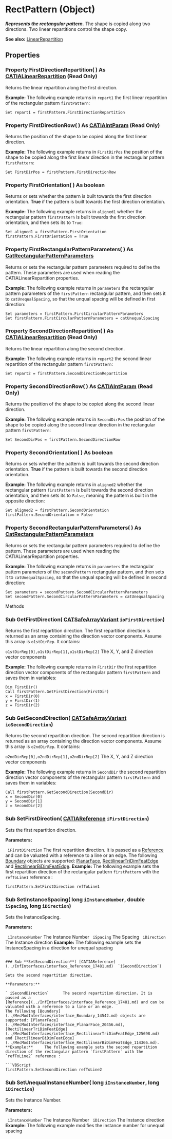 # RectPattern (Object)

**_Represents the rectangular pattern._**
The shape is copied along two directions. Two linear repartitions control the shape copy.

**See also:**      [LinearRepartition](../PartInterfaces/interface_LinearRepartition_62934.md)

## Properties

### Property **FirstDirectionRepartition**( ) As [CATIALinearRepartition](../PartInterfaces/interface_LinearRepartition_62934.md) (Read Only)

Returns the linear repartition along the first direction.

**Example:**     The following example returns in `repart1` the first linear repartition of the rectangular pattern `firstPattern`:

```VBScript
Set repart1 = firstPattern.FirstDirectionRepartition

```

### Property **FirstDirectionRow**( ) As [CATIAIntParam](../KnowledgeInterfaces/interface_IntParam_13730.md) (Read Only)

Returns the position of the shape to be copied along the first linear direction.

**Example:**     The following example returns in `FirstDirPos` the position of the shape to be copied along the first linear direction in the rectangular pattern `firstPattern`:

```VBScript
Set FirstDirPos = firstPattern.FirstDirectionRow

```

### Property **FirstOrientation**( ) As boolean

Returns or sets whether the pattern is built towards the first direction orientation.
**True** if the pattern is built towards the first direction orientation.

**Example:**     The following example returns in `aligned1` whether the rectangular pattern `firstPattern` is built towards the first direction orientation, and then sets its to `True`:

```VBScript
Set aligned1 = firstPattern.FirstOrientation
firstPattern.FirstOrientation = True

```

### Property **FirstRectangularPatternParameters**( ) As [CatRectangularPatternParameters](../PartInterfaces/enum_CatRectangularPatternParameters_203822.md)

Returns or sets the rectangular pattern parameters required to define the pattern. These parameters are used when reading the CATIALinearRepartition properties.

**Example:**     The following example returns in `parameters` the rectangular pattern parameters of the `firstPattern` rectangular pattern, and then sets it to `catUnequalSpacing`, so that the unqual spacing will be defined in first direction:

```VBScript
Set parameters = firstPattern.FirstCircularPatternParameters
Set firstPattern.FirstCircularPatternParameters = catUnequalSpacing

```

### Property **SecondDirectionRepartition**( ) As [CATIALinearRepartition](../PartInterfaces/interface_LinearRepartition_62934.md) (Read Only)

Returns the linear repartition along the second direction.

**Example:**     The following example returns in `repart2` the second linear repartition of the rectangular pattern `firstPattern`:

```VBScript
Set repart2 = firstPattern.SecondDirectionRepartition

```

### Property **SecondDirectionRow**( ) As [CATIAIntParam](../KnowledgeInterfaces/interface_IntParam_13730.md) (Read Only)

Returns the position of the shape to be copied along the second linear direction.

**Example:**     The following example returns in `SecondDirPos` the position of the shape to be copied along the second linear direction in the rectangular pattern `firstPattern`:

```VBScript
Set SecondDirPos = firstPattern.SecondDirectionRow

```

### Property **SecondOrientation**( ) As boolean

Returns or sets whether the pattern is built towards the second direction orientation.
**True** if the pattern is built towards the second direction orientation.

**Example:**     The following example returns in `aligned2` whether the rectangular pattern `firstPattern` is built towards the second direction orientation, and then sets its to `False`, meaning the pattern is built in the opposite direction:

```VBScript
Set aligned2 = firstPattern.SecondOrientation
firstPattern.SecondOrientation = False

```

### Property **SecondRectangularPatternParameters**( ) As [CatRectangularPatternParameters](../PartInterfaces/enum_CatRectangularPatternParameters_203822.md)

Returns or sets the rectangular pattern parameters required to define the pattern. These parameters are used when reading the CATIALinearRepartition properties.

**Example:**     The following example returns in `parameters` the rectangular pattern parameters of the `secondPattern` rectangular pattern, and then sets it to `catUnequalSpacing`, so that the unqual spacing will be defined in second direction:

```VBScript
Set parameters = secondPattern.SecondCircularPatternParameters
Set secondPattern.SecondCircularPatternParameters = catUnequalSpacing

```

Methods

### Sub **GetFirstDirection**( [CATSafeArrayVariant](../System/typedef_CATSafeArrayVariant_73843.md)  `ioFirstDirection`)

Returns the first repartition direction. The first repartition direction is returned as an array containing the direction vector components. Assume this array is `o1stDirRep`. It contains:

`o1stDirRep[0],o1stDirRep[1],o1stDirRep[2]`     The X, Y, and Z direction vector components

**Example:**     The following example returns in `FirstDir` the first repartition direction vector components of the rectangular pattern `firstPattern` and saves them in variables:

```VBScript
Dim FirstDir()
Call firstPattern.GetFirstDirection(FirstDir)
x = FirstDir(0)
y = FirstDir(1)
z = FirstDir(2)

```

### Sub **GetSecondDirection**( [CATSafeArrayVariant](../System/typedef_CATSafeArrayVariant_73843.md)  `ioSecondDirection`)

Returns the second repartition direction. The second repartition direction is returned as an array containing the direction vector components. Assume this array is `o2ndDirRep`. It contains:

`o2ndDirRep[0],o2ndDirRep[1],o2ndDirRep[2]`     The X, Y, and Z direction vector components

**Example:**     The following example returns in `SecondDir` the second repartition direction vector components of the rectangular pattern `firstPattern` and saves them in variables:

```VBScript
Call firstPattern.GetSecondDirection(SecondDir)
x = SecondDir[0]
y = SecondDir[1]
z = SecondDir[2]

```

### Sub **SetFirstDirection**( [CATIAReference](../InfInterfaces/interface_Reference_17481.md)  `iFirstDirection`)

Sets the first repartition direction.

**Parameters:**

` iFirstDirection`      The first repartition direction. It is passed as a
[Reference](../InfInterfaces/interface_Reference_17481.md) and can be valuated with a reference to a line or an edge.
The following [Boundary](../MecModInterfaces/interface_Boundary_14542.md) objects are supported: [PlanarFace](../MecModInterfaces/interface_PlanarFace_20456.md), [RectilinearTriDimFeatEdge](../MecModInterfaces/interface_RectilinearTriDimFeatEdge_125698.md) and [RectilinearBiDimFeatEdge](../MecModInterfaces/interface_RectilinearBiDimFeatEdge_114366.md).  **Example:**     The following example sets the first repartition direction of the rectangular pattern `firstPattern` with the `refToLine1` reference :

```VBScript
firstPattern.SetFirstDirection refToLine1

```

### Sub **SetInstanceSpacing**( long  `iInstanceNumber`,  double  `iSpacing`,  long  `iDirection`)

Sets the InstanceSpacing.

**Parameters:**

` iInstanceNumber`      The Instance Number
` iSpacing`      The Spacing
` iDirection`      The Instance direction  **Example:**     The following example sets the InstanceSpacing in a direction for unequal spacing
```

### Sub **SetSecondDirection**( [CATIAReference](../InfInterfaces/interface_Reference_17481.md)  `iSecondDirection`)

Sets the second repartition direction.

**Parameters:**

` iSecondDirection`      The second repartition direction. It is passed as a
[Reference](../InfInterfaces/interface_Reference_17481.md) and can be valuated with a reference to a line or an edge.
The following [Boundary](../MecModInterfaces/interface_Boundary_14542.md) objects are supported: [PlanarFace](../MecModInterfaces/interface_PlanarFace_20456.md), [RectilinearTriDimFeatEdge](../MecModInterfaces/interface_RectilinearTriDimFeatEdge_125698.md) and [RectilinearBiDimFeatEdge](../MecModInterfaces/interface_RectilinearBiDimFeatEdge_114366.md).  **Example:**     The following example sets the second repartition direction of the rectangular pattern `firstPattern` with the `refToLine2` reference :

```VBScript
firstPattern.SetSecondDirection refToLine2

```

### Sub **SetUnequalInstanceNumber**( long  `iInstanceNumber`,  long  `iDirection`)

Sets the Instance Number.

**Parameters:**

` iInstanceNumber`      The Instance Number
` iDirection`      The Instance direction  **Example:**     The following example modifies the instance number for unequal spacing
```